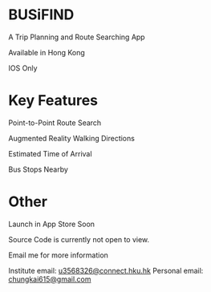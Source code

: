 # BUSiFIND
A Trip Planning and Route Searching App

Available in Hong Kong

IOS Only

# Key Features
Point-to-Point Route Search

Augmented Reality Walking Directions

Estimated Time of Arrival

Bus Stops Nearby

# Other
Launch in App Store Soon

Source Code is currently not open to view.

Email me for more information


Institute email: u3568326@connect.hku.hk
Personal email: chungkai615@gmail.com
